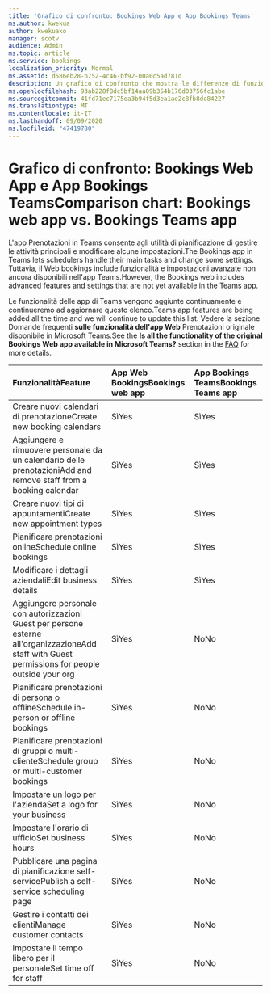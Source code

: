 ```yaml
---
title: 'Grafico di confronto: Bookings Web App e App Bookings Teams'
ms.author: kwekua
author: kwekuako
manager: scotv
audience: Admin
ms.topic: article
ms.service: bookings
localization_priority: Normal
ms.assetid: d586eb28-b752-4c46-bf92-00a0c5ad781d
description: Un grafico di confronto che mostra le differenze di funzionalità tra l'app Web Bookings e l'app Teams di Bookings.
ms.openlocfilehash: 93ab228f8dc5bf14aa09b354b176d03756fc1abe
ms.sourcegitcommit: 41fd71ec7175ea3b94f5d3ea1ae2c8fb8dc84227
ms.translationtype: MT
ms.contentlocale: it-IT
ms.lasthandoff: 09/09/2020
ms.locfileid: "47419780"
---
```

# <a name="comparison-chart-bookings-web-app-vs-bookings-teams-app"></a><span data-ttu-id="cba38-103">Grafico di confronto: Bookings Web App e App Bookings Teams</span><span class="sxs-lookup"><span data-stu-id="cba38-103">Comparison chart: Bookings web app vs. Bookings Teams app</span></span>

<span data-ttu-id="cba38-104">L'app Prenotazioni in Teams consente agli utilità di pianificazione di gestire le attività principali e modificare alcune impostazioni.</span><span class="sxs-lookup"><span data-stu-id="cba38-104">The Bookings app in Teams lets schedulers handle their main tasks and change some settings.</span></span> <span data-ttu-id="cba38-105">Tuttavia, il Web bookings include funzionalità e impostazioni avanzate non ancora disponibili nell'app Teams.</span><span class="sxs-lookup"><span data-stu-id="cba38-105">However, the Bookings web includes advanced features and settings that are not yet available in the Teams app.</span></span>

<span data-ttu-id="cba38-106">Le funzionalità delle app di Teams vengono aggiunte continuamente e continueremo ad aggiornare questo elenco.</span><span class="sxs-lookup"><span data-stu-id="cba38-106">Teams app features are being added all the time and we will continue to update this list.</span></span> <span data-ttu-id="cba38-107">Vedere la sezione Domande frequenti **sulle funzionalità dell'app Web** Prenotazioni [](bookings-faq.md) originale disponibile in Microsoft Teams.</span><span class="sxs-lookup"><span data-stu-id="cba38-107">See the **Is all the functionality of the original Bookings Web app available in Microsoft Teams?** section in the [FAQ](bookings-faq.md) for more details.</span></span>

| <span data-ttu-id="cba38-108">Funzionalità</span><span class="sxs-lookup"><span data-stu-id="cba38-108">Feature</span></span> | <span data-ttu-id="cba38-109">App Web Bookings</span><span class="sxs-lookup"><span data-stu-id="cba38-109">Bookings web app</span></span> | <span data-ttu-id="cba38-110">App Bookings Teams</span><span class="sxs-lookup"><span data-stu-id="cba38-110">Bookings Teams app</span></span> |
|:---|:---|:---|
| <span data-ttu-id="cba38-111">Creare nuovi calendari di prenotazione</span><span class="sxs-lookup"><span data-stu-id="cba38-111">Create new booking calendars</span></span> | <span data-ttu-id="cba38-112">Sì</span><span class="sxs-lookup"><span data-stu-id="cba38-112">Yes</span></span> | <span data-ttu-id="cba38-113">Sì</span><span class="sxs-lookup"><span data-stu-id="cba38-113">Yes</span></span> |
| <span data-ttu-id="cba38-114">Aggiungere e rimuovere personale da un calendario delle prenotazioni</span><span class="sxs-lookup"><span data-stu-id="cba38-114">Add and remove staff from a booking calendar</span></span> | <span data-ttu-id="cba38-115">Sì</span><span class="sxs-lookup"><span data-stu-id="cba38-115">Yes</span></span> | <span data-ttu-id="cba38-116">Sì</span><span class="sxs-lookup"><span data-stu-id="cba38-116">Yes</span></span> |
| <span data-ttu-id="cba38-117">Creare nuovi tipi di appuntamenti</span><span class="sxs-lookup"><span data-stu-id="cba38-117">Create new appointment types</span></span> | <span data-ttu-id="cba38-118">Sì</span><span class="sxs-lookup"><span data-stu-id="cba38-118">Yes</span></span> | <span data-ttu-id="cba38-119">Sì</span><span class="sxs-lookup"><span data-stu-id="cba38-119">Yes</span></span> |
| <span data-ttu-id="cba38-120">Pianificare prenotazioni online</span><span class="sxs-lookup"><span data-stu-id="cba38-120">Schedule online bookings</span></span> | <span data-ttu-id="cba38-121">Sì</span><span class="sxs-lookup"><span data-stu-id="cba38-121">Yes</span></span> | <span data-ttu-id="cba38-122">Sì</span><span class="sxs-lookup"><span data-stu-id="cba38-122">Yes</span></span> |
| <span data-ttu-id="cba38-123">Modificare i dettagli aziendali</span><span class="sxs-lookup"><span data-stu-id="cba38-123">Edit business details</span></span> | <span data-ttu-id="cba38-124">Sì</span><span class="sxs-lookup"><span data-stu-id="cba38-124">Yes</span></span> | <span data-ttu-id="cba38-125">Sì</span><span class="sxs-lookup"><span data-stu-id="cba38-125">Yes</span></span> |
| <span data-ttu-id="cba38-126">Aggiungere personale con autorizzazioni Guest per persone esterne all'organizzazione</span><span class="sxs-lookup"><span data-stu-id="cba38-126">Add staff with Guest permissions for people outside your org</span></span> | <span data-ttu-id="cba38-127">Sì</span><span class="sxs-lookup"><span data-stu-id="cba38-127">Yes</span></span> | <span data-ttu-id="cba38-128">No</span><span class="sxs-lookup"><span data-stu-id="cba38-128">No</span></span> |
| <span data-ttu-id="cba38-129">Pianificare prenotazioni di persona o offline</span><span class="sxs-lookup"><span data-stu-id="cba38-129">Schedule in-person or offline bookings</span></span> | <span data-ttu-id="cba38-130">Sì</span><span class="sxs-lookup"><span data-stu-id="cba38-130">Yes</span></span> | <span data-ttu-id="cba38-131">No</span><span class="sxs-lookup"><span data-stu-id="cba38-131">No</span></span> |
| <span data-ttu-id="cba38-132">Pianificare prenotazioni di gruppi o multi-cliente</span><span class="sxs-lookup"><span data-stu-id="cba38-132">Schedule group or multi-customer bookings</span></span> | <span data-ttu-id="cba38-133">Sì</span><span class="sxs-lookup"><span data-stu-id="cba38-133">Yes</span></span> | <span data-ttu-id="cba38-134">No</span><span class="sxs-lookup"><span data-stu-id="cba38-134">No</span></span> |
| <span data-ttu-id="cba38-135">Impostare un logo per l'azienda</span><span class="sxs-lookup"><span data-stu-id="cba38-135">Set a logo for your business</span></span> | <span data-ttu-id="cba38-136">Sì</span><span class="sxs-lookup"><span data-stu-id="cba38-136">Yes</span></span> | <span data-ttu-id="cba38-137">No</span><span class="sxs-lookup"><span data-stu-id="cba38-137">No</span></span> |
| <span data-ttu-id="cba38-138">Impostare l'orario di ufficio</span><span class="sxs-lookup"><span data-stu-id="cba38-138">Set business hours</span></span> | <span data-ttu-id="cba38-139">Sì</span><span class="sxs-lookup"><span data-stu-id="cba38-139">Yes</span></span> | <span data-ttu-id="cba38-140">No</span><span class="sxs-lookup"><span data-stu-id="cba38-140">No</span></span> |
| <span data-ttu-id="cba38-141">Pubblicare una pagina di pianificazione self-service</span><span class="sxs-lookup"><span data-stu-id="cba38-141">Publish a self-service scheduling page</span></span> | <span data-ttu-id="cba38-142">Sì</span><span class="sxs-lookup"><span data-stu-id="cba38-142">Yes</span></span> | <span data-ttu-id="cba38-143">No</span><span class="sxs-lookup"><span data-stu-id="cba38-143">No</span></span> |
| <span data-ttu-id="cba38-144">Gestire i contatti dei clienti</span><span class="sxs-lookup"><span data-stu-id="cba38-144">Manage customer contacts</span></span> | <span data-ttu-id="cba38-145">Sì</span><span class="sxs-lookup"><span data-stu-id="cba38-145">Yes</span></span> | <span data-ttu-id="cba38-146">No</span><span class="sxs-lookup"><span data-stu-id="cba38-146">No</span></span> |
| <span data-ttu-id="cba38-147">Impostare il tempo libero per il personale</span><span class="sxs-lookup"><span data-stu-id="cba38-147">Set time off for staff</span></span> | <span data-ttu-id="cba38-148">Sì</span><span class="sxs-lookup"><span data-stu-id="cba38-148">Yes</span></span> | <span data-ttu-id="cba38-149">No</span><span class="sxs-lookup"><span data-stu-id="cba38-149">No</span></span> |
